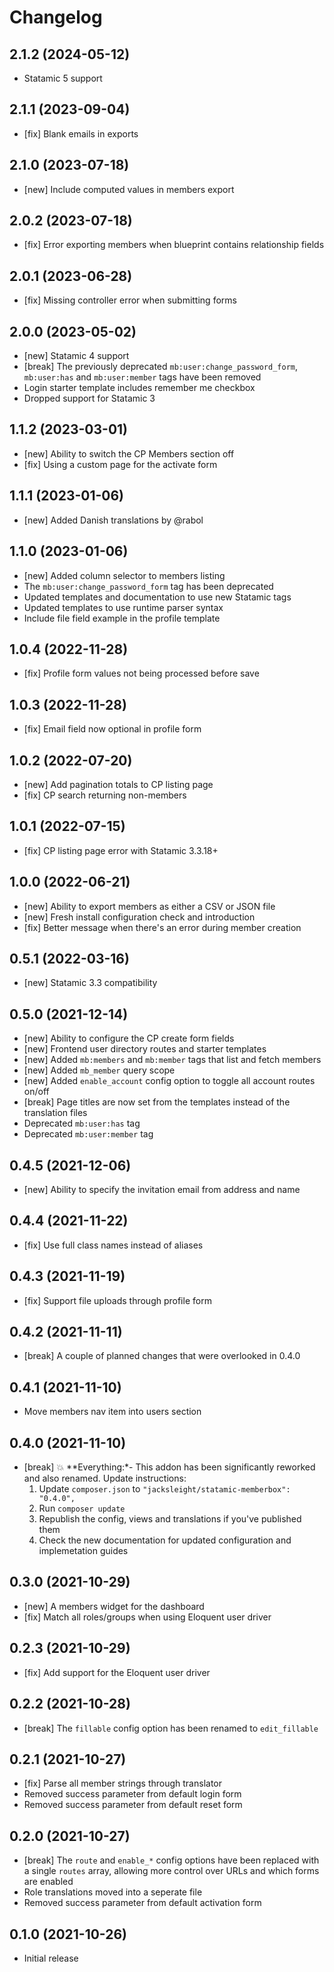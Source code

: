 # Changelog

## 2.1.2 (2024-05-12)

- Statamic 5 support

## 2.1.1 (2023-09-04)

- [fix] Blank emails in exports

## 2.1.0 (2023-07-18)

- [new] Include computed values in members export

## 2.0.2 (2023-07-18)

- [fix] Error exporting members when blueprint contains relationship fields

## 2.0.1 (2023-06-28)

- [fix] Missing controller error when submitting forms

## 2.0.0 (2023-05-02)

- [new] Statamic 4 support
- [break] The previously deprecated `mb:user:change_password_form`, `mb:user:has` and `mb:user:member` tags have been removed
- Login starter template includes remember me checkbox
- Dropped support for Statamic 3

## 1.1.2 (2023-03-01)

- [new] Ability to switch the CP Members section off
- [fix] Using a custom page for the activate form

## 1.1.1 (2023-01-06)

- [new] Added Danish translations by @rabol

## 1.1.0 (2023-01-06)

- [new] Added column selector to members listing
- The `mb:user:change_password_form` tag has been deprecated
- Updated templates and documentation to use new Statamic tags
- Updated templates to use runtime parser syntax
- Include file field example in the profile template

## 1.0.4 (2022-11-28)

- [fix] Profile form values not being processed before save

## 1.0.3 (2022-11-28)

- [fix] Email field now optional in profile form

## 1.0.2 (2022-07-20)

- [new] Add pagination totals to CP listing page
- [fix] CP search returning non-members

## 1.0.1 (2022-07-15)

- [fix] CP listing page error with Statamic 3.3.18+

## 1.0.0 (2022-06-21)

- [new] Ability to export members as either a CSV or JSON file
- [new] Fresh install configuration check and introduction
- [fix] Better message when there's an error during member creation

## 0.5.1 (2022-03-16)

- [new] Statamic 3.3 compatibility

## 0.5.0 (2021-12-14)

- [new] Ability to configure the CP create form fields
- [new] Frontend user directory routes and starter templates
- [new] Added `mb:members` and `mb:member` tags that list and fetch members
- [new] Added `mb_member` query scope
- [new] Added `enable_account` config option to toggle all account routes on/off
- [break] Page titles are now set from the templates instead of the translation files
- Deprecated `mb:user:has` tag
- Deprecated `mb:user:member` tag

## 0.4.5 (2021-12-06)

- [new] Ability to specify the invitation email from address and name

## 0.4.4 (2021-11-22)

- [fix] Use full class names instead of aliases

## 0.4.3 (2021-11-19)

- [fix] Support file uploads through profile form

## 0.4.2 (2021-11-11)

- [break] A couple of planned changes that were overlooked in 0.4.0

## 0.4.1 (2021-11-10)

- Move members nav item into users section

## 0.4.0 (2021-11-10)

- [break] 💥 **Everything:*- This addon has been significantly reworked and also renamed. Update instructions:
    1. Update `composer.json` to `"jacksleight/statamic-memberbox": "0.4.0",`
    2. Run `composer update`
    3. Republish the config, views and translations if you've published them
    4. Check the new documentation for updated configuration and implemetation guides

## 0.3.0 (2021-10-29)

- [new] A members widget for the dashboard
- [fix] Match all roles/groups when using Eloquent user driver

## 0.2.3 (2021-10-29)

- [fix] Add support for the Eloquent user driver

## 0.2.2 (2021-10-28)

- [break] The `fillable` config option has been renamed to `edit_fillable` 

## 0.2.1 (2021-10-27)

- [fix] Parse all member strings through translator
- Removed success parameter from default login form 
- Removed success parameter from default reset form 

## 0.2.0 (2021-10-27)

- [break] The `route` and `enable_*` config options have been replaced with a single `routes` array, allowing more control over URLs and which forms are enabled
- Role translations moved into a seperate file
- Removed success parameter from default activation form 

## 0.1.0 (2021-10-26)

- Initial release
